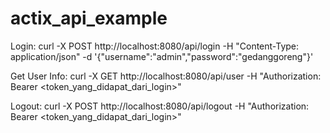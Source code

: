 # actix_api_example

Login:
	curl -X POST http://localhost:8080/api/login -H "Content-Type: application/json" -d '{"username":"admin","password":"gedanggoreng"}'

Get User Info:
	curl -X GET http://localhost:8080/api/user -H "Authorization: Bearer <token_yang_didapat_dari_login>"

 Logout:
 	curl -X POST http://localhost:8080/api/logout -H "Authorization: Bearer <token_yang_didapat_dari_login>"
